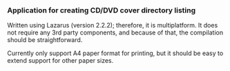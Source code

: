 ### Application for creating CD/DVD cover directory listing

Written using Lazarus (version 2.2.2); therefore, it is multiplatform. It does not require any 3rd party components, and because of that, the compilation should be straightforward.

Currently only support A4 paper format for printing, but it should be easy to extend support for other paper sizes.
